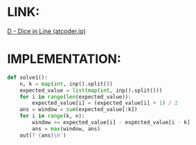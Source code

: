 # LINK:
[D - Dice in Line (atcoder.jp)](https://atcoder.jp/contests/abc154/tasks/abc154_d)

# IMPLEMENTATION:
```python
def solve1():  
    n, k = map(int, inp().split())  
    expected_value = list(map(int, inp().split()))  
    for i in range(len(expected_value)):  
        expected_value[i] = (expected_value[i] + 1) / 2  
    ans = window = sum(expected_value[:k])  
    for i in range(k, n):  
        window += expected_value[i] - expected_value[i - k]  
        ans = max(window, ans)  
    out(f'{ans}\n')
```